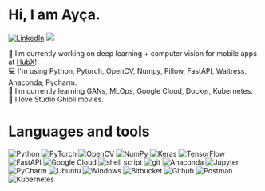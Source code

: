 #  Hi,  I am Ayça.
[![LinkedIn](https://img.shields.io/badge/linkedin-%230077B5.svg?style=for-the-badge&logo=linkedin&logoColor=white)](https://linkedin.com/in/ayca) 
[![](https://visitcount.itsvg.in/api?id=aycaecemgul&icon=8&color=12)](https://visitcount.itsvg.in)

🔭 I’m currently working on deep learning + computer vision for mobile apps at <a href="https://www.linkedin.com/company/hubxstudios/mycompany/verification/">HubX</a>!<br>
💻 I'm using Python, Pytorch, OpenCV, Numpy, Pillow, FastAPI, Waitress, Anaconda, Pycharm.<br>
🌱 I’m currently learning GANs, MLOps, Google Cloud, Docker, Kubernetes.<br>
🏮 I love Studio Ghibli movies.

# Languages and tools

<img alt="Python" src="https://img.shields.io/badge/-Python-ffbc03?&logo=Python&style=for-the-badge" /> <img alt="PyTorch" src="https://img.shields.io/badge/PyTorch-%23EE4C2C.svg?&style=for-the-badge&logo=PyTorch&logoColor=white"> <img alt="OpenCV" src="https://img.shields.io/badge/opencv-%23white.svg?style=for-the-badge&logo=opencv&logoColor=white"> <img alt="NumPy" src="https://img.shields.io/badge/numpy-%23013243.svg?&style=for-the-badge&logo=numpy&logoColor=white"> <img alt="Keras" src="https://img.shields.io/badge/Keras-%23D00000.svg?style=for-the-badge&logo=Keras&logoColor=white"> <img alt="TensorFlow" src="https://img.shields.io/badge/TensorFlow-%23FF6F00.svg?style=for-the-badge&logo=TensorFlow&logoColor=white"> <img alt="FastAPI" src="https://img.shields.io/badge/FastAPI-005571?style=for-the-badge&logo=fastapi">  <img alt="Google  Cloud" src="https://img.shields.io/badge/GoogleCloud-%234285F4.svg?style=for-the-badge&logo=google-cloud&logoColor=white"> <img alt="shell script" src="https://img.shields.io/badge/shell_script-%23121011.svg?style=for-the-badge&logo=gnu-bash&logoColor=white">   <img alt="git" src="https://img.shields.io/badge/-Git-F05032?&style=for-the-badge&logo=git&logoColor=white" /> <img alt="Anaconda" src="https://img.shields.io/badge/Anaconda-%2344A833.svg?style=for-the-badge&logo=anaconda&logoColor=white"> <img alt="Jupyter" src="https://img.shields.io/badge/jupyter-%23FA0F00.svg?style=for-the-badge&logo=jupyter&logoColor=white"> <img alt="PyCharm" src="https://img.shields.io/static/v1?style=for-the-badge&message=PyCharm&color=000000&logo=PyCharm&logoColor=FFFFFF&label="> <img alt="Ubuntu" src="https://img.shields.io/badge/Ubuntu-E95420?style=for-the-badge&logo=ubuntu&logoColor=white"> <img alt="Windows" src="https://img.shields.io/badge/Windows-0078D6?style=for-the-badge&logo=windows&logoColor=white"> <img alt="Bitbucket" src="https://img.shields.io/badge/bitbucket-%230047B3.svg?style=for-the-badge&logo=bitbucket&logoColor=white"> <img alt="Github" src="https://img.shields.io/badge/github-%23121011.svg?style=for-the-badge&logo=github&logoColor=white"> <img alt="Postman" src="https://img.shields.io/badge/Postman-FF6C37?style=for-the-badge&logo=postman&logoColor=white"> <img alt="Kubernetes" src="https://img.shields.io/badge/kubernetes-%23326ce5.svg?style=for-the-badge&logo=kubernetes&logoColor=white">




